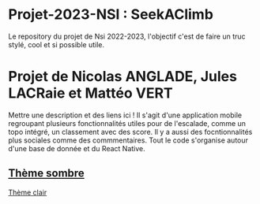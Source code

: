 # Projet-2023-NSI : SeekAClimb
Le repository du projet de Nsi 2022-2023, l'objectif c'est de faire un truc stylé, cool et si possible utile.
# __Projet de Nicolas ANGLADE, Jules LACRaie et Mattéo VERT__

Mettre une description et des liens ici !
Il s'agit d'une application mobile regroupant plusieurs fonctionnalités utiles pour de l'escalade, comme un topo intégré, un classement avec des score. Il y a aussi des focntionnalités plus sociales comme des commmentaires.
Tout le code s'organise autour d'une base de donnée et du React Native.

[Thème sombre](https://coolors.co/011638-364156-282828-131514-214e34)
-------
[Thème clair](https://coolors.co/011638-364156-cdcdcd-f7fffb-214e34)

